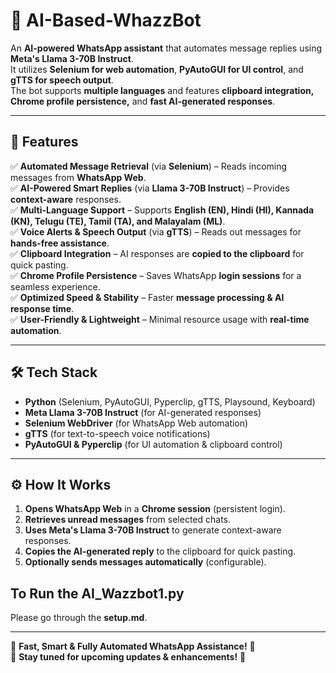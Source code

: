 # 🤖 AI-Based-WhazzBot

An **AI-powered WhatsApp assistant** that automates message replies using **Meta's Llama 3-70B Instruct**.  
It utilizes **Selenium for web automation**, **PyAutoGUI for UI control**, and **gTTS for speech output**.  
The bot supports **multiple languages** and features **clipboard integration, Chrome profile persistence,** and **fast AI-generated responses**.

---

## 🚀 Features

✅ **Automated Message Retrieval** (via **Selenium**) – Reads incoming messages from **WhatsApp Web**.  
✅ **AI-Powered Smart Replies** (via **Llama 3-70B Instruct**) – Provides **context-aware** responses.  
✅ **Multi-Language Support** – Supports **English (EN), Hindi (HI), Kannada (KN), Telugu (TE), Tamil (TA), and Malayalam (ML)**.  
✅ **Voice Alerts & Speech Output** (via **gTTS**) – Reads out messages for **hands-free assistance**.  
✅ **Clipboard Integration** – AI responses are **copied to the clipboard** for quick pasting.  
✅ **Chrome Profile Persistence** – Saves WhatsApp **login sessions** for a seamless experience.  
✅ **Optimized Speed & Stability** – Faster **message processing & AI response time**.  
✅ **User-Friendly & Lightweight** – Minimal resource usage with **real-time automation**.  

---

## 🛠 Tech Stack

- **Python** (Selenium, PyAutoGUI, Pyperclip, gTTS, Playsound, Keyboard)  
- **Meta Llama 3-70B Instruct** (for AI-generated responses)  
- **Selenium WebDriver** (for WhatsApp Web automation)  
- **gTTS** (for text-to-speech voice notifications)  
- **PyAutoGUI & Pyperclip** (for UI automation & clipboard control)  

---

## ⚙️ How It Works  

1. **Opens WhatsApp Web** in a **Chrome session** (persistent login).  
2. **Retrieves unread messages** from selected chats.  
3. **Uses Meta's Llama 3-70B Instruct** to generate context-aware responses.  
4. **Copies the AI-generated reply** to the clipboard for quick pasting.  
5. **Optionally sends messages automatically** (configurable).  

## To Run the AI_Wazzbot1.py
Please go through the **setup.md**.

---

🔹 **Fast, Smart & Fully Automated WhatsApp Assistance!** 🔹  
🚀 **Stay tuned for upcoming updates & enhancements!** 🚀  

